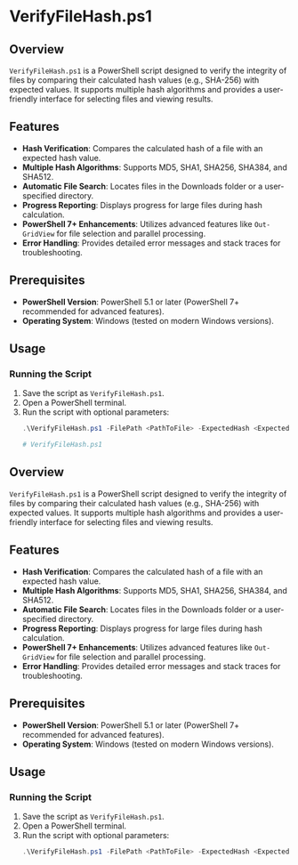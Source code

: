 # VerifyFileHash.ps1

## Overview

`VerifyFileHash.ps1` is a PowerShell script designed to verify the integrity of files by comparing their calculated hash values (e.g., SHA-256) with expected values. It supports multiple hash algorithms and provides a user-friendly interface for selecting files and viewing results.

## Features

- **Hash Verification**: Compares the calculated hash of a file with an expected hash value.
- **Multiple Hash Algorithms**: Supports MD5, SHA1, SHA256, SHA384, and SHA512.
- **Automatic File Search**: Locates files in the Downloads folder or a user-specified directory.
- **Progress Reporting**: Displays progress for large files during hash calculation.
- **PowerShell 7+ Enhancements**: Utilizes advanced features like `Out-GridView` for file selection and parallel processing.
- **Error Handling**: Provides detailed error messages and stack traces for troubleshooting.

## Prerequisites

- **PowerShell Version**: PowerShell 5.1 or later (PowerShell 7+ recommended for advanced features).
- **Operating System**: Windows (tested on modern Windows versions).

## Usage

### Running the Script

1. Save the script as `VerifyFileHash.ps1`.
2. Open a PowerShell terminal.
3. Run the script with optional parameters:
   ```powershell
   .\VerifyFileHash.ps1 -FilePath <PathToFile> -ExpectedHash <ExpectedHashValue> -Algorithm <HashAlgorithm> -Recursive -VerboseOutput

   # VerifyFileHash.ps1

## Overview

`VerifyFileHash.ps1` is a PowerShell script designed to verify the integrity of files by comparing their calculated hash values (e.g., SHA-256) with expected values. It supports multiple hash algorithms and provides a user-friendly interface for selecting files and viewing results.

## Features

- **Hash Verification**: Compares the calculated hash of a file with an expected hash value.
- **Multiple Hash Algorithms**: Supports MD5, SHA1, SHA256, SHA384, and SHA512.
- **Automatic File Search**: Locates files in the Downloads folder or a user-specified directory.
- **Progress Reporting**: Displays progress for large files during hash calculation.
- **PowerShell 7+ Enhancements**: Utilizes advanced features like `Out-GridView` for file selection and parallel processing.
- **Error Handling**: Provides detailed error messages and stack traces for troubleshooting.

## Prerequisites

- **PowerShell Version**: PowerShell 5.1 or later (PowerShell 7+ recommended for advanced features).
- **Operating System**: Windows (tested on modern Windows versions).

## Usage

### Running the Script

1. Save the script as `VerifyFileHash.ps1`.
2. Open a PowerShell terminal.
3. Run the script with optional parameters:
   ```powershell
   .\VerifyFileHash.ps1 -FilePath <PathToFile> -ExpectedHash <ExpectedHashValue> -Algorithm <HashAlgorithm> -Recursive -VerboseOutput
